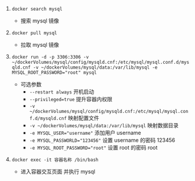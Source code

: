 1. `docker search mysql` 
    + 搜索 mysql 镜像
2. `docker pull mysql` 
    + 拉取 mysql 镜像
3. `docker run -d -p 3306:3306 -v ~/dockerVolumes/mysql/config/mysqld.cnf:/etc/mysql/mysql.conf.d/mysqld.cnf -v ~/dockerVolumes/mysql/data:/var/lib/mysql -e MYSQL_ROOT_PASSWORD="root" mysql`
    * 可选参数
        * `--restart always` 开机启动
        * `--privileged=true` 提升容器内权限
        * `-v ~/dockerVolumes/mysql/config/mysqld.cnf:/etc/mysql/mysql.conf.d/mysqld.cnf` 映射配置文件
        * `-v ~/dockerVolumes/mysql/data:/var/lib/mysql` 映射数据目录
        * `-e MYSQL_USER="username"` 添加用户 username
        * `-e MYSQL_PASSWORLD="123456"` 设置 username 的密码 123456
        * `-e MYSQL_ROOT_PASSWORD="root"` 设置 root 的密码 root

4. `docker exec -it 容器名称 /bin/bash` 
    + 进入容器交互页面 并执行 mysql